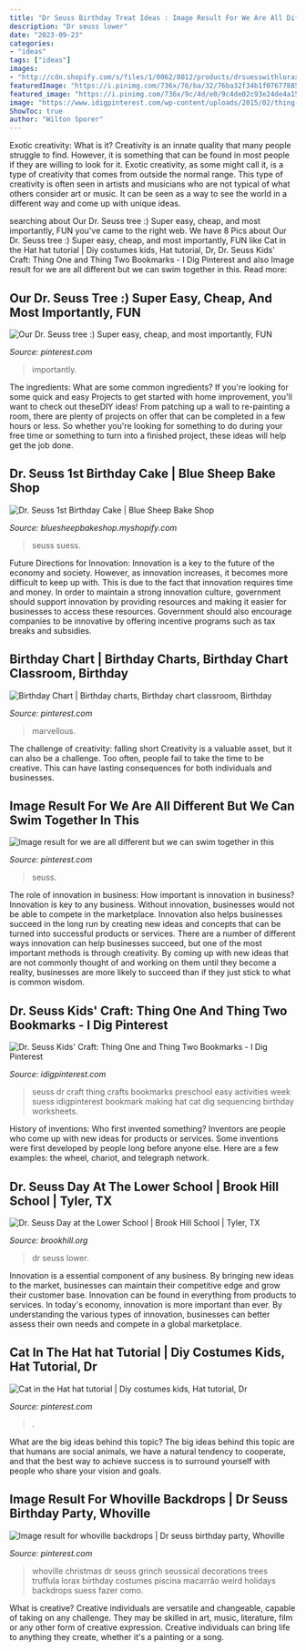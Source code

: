 ```yaml
---
title: "Dr Seuss Birthday Treat Ideas : Image Result For We Are All Different But We Can Swim Together In This"
description: "Dr seuss lower"
date: "2023-09-23"
categories:
- "ideas"
tags: ["ideas"]
images:
- "http://cdn.shopify.com/s/files/1/0062/8012/products/drsuesswithlorax.jpg?v=1362929470"
featuredImage: "https://i.pinimg.com/736x/76/ba/32/76ba32f34b1f076778852a126eb028b6--birthday-charts-classroom-ideas.jpg"
featured_image: "https://i.pinimg.com/736x/9c/4d/e0/9c4de02c93e24de4a156589d9fa3fd20.jpg"
image: "https://www.idigpinterest.com/wp-content/uploads/2015/02/thing-1-and-thing-2-bookmarks-fixed.jpg"
ShowToc: true
author: "Wilton Sporer"
---
```



Exotic creativity: What is it?
Creativity is an innate quality that many people struggle to find. However, it is something that can be found in most people if they are willing to look for it. Exotic creativity, as some might call it, is a type of creativity that comes from outside the normal range. This type of creativity is often seen in artists and musicians who are not typical of what others consider art or music. It can be seen as a way to see the world in a different way and come up with unique ideas.

	

		
searching about Our Dr. Seuss tree :) Super easy, cheap, and most importantly, FUN you've came to the right web. We have 8 Pics about Our Dr. Seuss tree :) Super easy, cheap, and most importantly, FUN like Cat in the Hat hat tutorial | Diy costumes kids, Hat tutorial, Dr, Dr. Seuss Kids&#039; Craft: Thing One and Thing Two Bookmarks - I Dig Pinterest and also Image result for we are all different but we can swim together in this. Read more:
		
    
## Our Dr. Seuss Tree :) Super Easy, Cheap, And Most Importantly, FUN

<img loading=lazy src="https://i.pinimg.com/1200x/8c/a1/ab/8ca1ab7412023045413c6d63d16e5d04.jpg" onerror="this.onerror=null;this.src='https://tse1.mm.bing.net/th?id=OIP.gCK2vAzBF8L42JG2v1r-KQHaNK&amp;pid=15.1';" alt="Our Dr. Seuss tree :) Super easy, cheap, and most importantly, FUN">

_Source: pinterest.com_

>importantly. 

	

The ingredients: What are some common ingredients?
If you're looking for some quick and easy Projects to get started with home improvement, you'll want to check out theseDIY ideas! From patching up a wall to re-painting a room, there are plenty of projects on offer that can be completed in a few hours or less. So whether you're looking for something to do during your free time or something to turn into a finished project, these ideas will help get the job done.

    
## Dr. Seuss 1st Birthday Cake | Blue Sheep Bake Shop

<img loading=lazy src="http://cdn.shopify.com/s/files/1/0062/8012/products/drsuesswithlorax.jpg?v=1362929470" onerror="this.onerror=null;this.src='https://tse1.mm.bing.net/th?id=OIP.QtK-qSgrMSIB-VmkbD1VJgHaHa&amp;pid=15.1';" alt="Dr. Seuss 1st Birthday Cake | Blue Sheep Bake Shop">

_Source: bluesheepbakeshop.myshopify.com_

>seuss suess. 

	

Future Directions for Innovation:
Innovation is a key to the future of the economy and society. However, as innovation increases, it becomes more difficult to keep up with. This is due to the fact that innovation requires time and money. In order to maintain a strong innovation culture, government should support innovation by providing resources and making it easier for businesses to access these resources. Government should also encourage companies to be innovative by offering incentive programs such as tax breaks and subsidies.

    
## Birthday Chart | Birthday Charts, Birthday Chart Classroom, Birthday

<img loading=lazy src="https://i.pinimg.com/736x/76/ba/32/76ba32f34b1f076778852a126eb028b6--birthday-charts-classroom-ideas.jpg" onerror="this.onerror=null;this.src='https://tse3.mm.bing.net/th?id=OIP.FvBTl-zNwcPfAdZdb55oXAHaJ4&amp;pid=15.1';" alt="Birthday Chart | Birthday charts, Birthday chart classroom, Birthday">

_Source: pinterest.com_

>marvellous. 

	

The challenge of creativity: falling short
Creativity is a valuable asset, but it can also be a challenge. Too often, people fail to take the time to be creative. This can have lasting consequences for both individuals and businesses.

    
## Image Result For We Are All Different But We Can Swim Together In This

<img loading=lazy src="https://i.pinimg.com/736x/e1/12/f9/e112f9d93398e2001c09bc42a354f6fb.jpg" onerror="this.onerror=null;this.src='https://tse1.mm.bing.net/th?id=OIP.QIvPyyqONM9_65JTk2QHBQHaHa&amp;pid=15.1';" alt="Image result for we are all different but we can swim together in this">

_Source: pinterest.com_

>seuss. 

	

The role of innovation in business: How important is innovation in business?
Innovation is key to any business. Without innovation, businesses would not be able to compete in the marketplace. Innovation also helps businesses succeed in the long run by creating new ideas and concepts that can be turned into successful products or services. There are a number of different ways innovation can help businesses succeed, but one of the most important methods is through creativity. By coming up with new ideas that are not commonly thought of and working on them until they become a reality, businesses are more likely to succeed than if they just stick to what is common wisdom.

    
## Dr. Seuss Kids&#039; Craft: Thing One And Thing Two Bookmarks - I Dig Pinterest

<img loading=lazy src="https://www.idigpinterest.com/wp-content/uploads/2015/02/thing-1-and-thing-2-bookmarks-fixed.jpg" onerror="this.onerror=null;this.src='https://tse4.mm.bing.net/th?id=OIP.9-3wGsqNagFVYs0WXhzqJQHaLH&amp;pid=15.1';" alt="Dr. Seuss Kids&#039; Craft: Thing One and Thing Two Bookmarks - I Dig Pinterest">

_Source: idigpinterest.com_

>seuss dr craft thing crafts bookmarks preschool easy activities week suess idigpinterest bookmark making hat cat dig sequencing birthday worksheets. 

	

History of inventions: Who first invented something?
Inventors are people who come up with new ideas for products or services. Some inventions were first developed by people long before anyone else. Here are a few examples: the wheel, chariot, and telegraph network.

    
## Dr. Seuss Day At The Lower School | Brook Hill School | Tyler, TX

<img loading=lazy src="https://www.brookhill.org/wp-content/uploads/2015/03/seus10.jpg" onerror="this.onerror=null;this.src='https://tse1.mm.bing.net/th?id=OIP.DChkqVp1uqd3vUSV8UXxhAHaEK&amp;pid=15.1';" alt="Dr. Seuss Day at the Lower School | Brook Hill School | Tyler, TX">

_Source: brookhill.org_

>dr seuss lower. 

	

Innovation is a essential component of any business. By bringing new ideas to the market, businesses can maintain their competitive edge and grow their customer base. Innovation can be found in everything from products to services. In today's economy, innovation is more important than ever. By understanding the various types of innovation, businesses can better assess their own needs and compete in a global marketplace.

    
## Cat In The Hat hat Tutorial | Diy Costumes Kids, Hat Tutorial, Dr

<img loading=lazy src="https://i.pinimg.com/736x/9c/4d/e0/9c4de02c93e24de4a156589d9fa3fd20.jpg" onerror="this.onerror=null;this.src='https://tse4.mm.bing.net/th?id=OIP.iQ7xgRnKHKBNpaiLJXq4FgHaLK&amp;pid=15.1';" alt="Cat in the Hat hat tutorial | Diy costumes kids, Hat tutorial, Dr">

_Source: pinterest.com_

>. 

	

What are the big ideas behind this topic?
The big ideas behind this topic are that humans are social animals, we have a natural tendency to cooperate, and that the best way to achieve success is to surround yourself with people who share your vision and goals.

    
## Image Result For Whoville Backdrops | Dr Seuss Birthday Party, Whoville

<img loading=lazy src="https://i.pinimg.com/736x/e2/c8/14/e2c814b5944120b2f9539207228ed55d.jpg" onerror="this.onerror=null;this.src='https://tse4.mm.bing.net/th?id=OIP.2VaV180H48x22Evo23qWAAHaJ6&amp;pid=15.1';" alt="Image result for whoville backdrops | Dr seuss birthday party, Whoville">

_Source: pinterest.com_

>whoville christmas dr seuss grinch seussical decorations trees truffula lorax birthday costumes piscina macarrão weird holidays backdrops suess fazer como. 

	

What is creative?
Creative individuals are versatile and changeable, capable of taking on any challenge. They may be skilled in art, music, literature, film or any other form of creative expression. Creative individuals can bring life to anything they create, whether it's a painting or a song.

